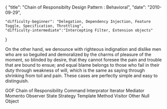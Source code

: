 {
    "title": "Chain of Responsibilty Design Pattern : Behavioral",
    "date": "2010-09-29",

    "difficulty-beginner": "Delegation, Dependency Injection, Feature Toggle, Specification, Throttling",
    "difficulty-intermediate":"Intercepting Filter, Extension objects"
}

On the other hand, we denounce with righteous indignation and dislike men who are so beguiled and demoralized by the charms of pleasure of the moment, so blinded by desire, that they cannot foresee the pain and trouble that are bound to ensue; and equal blame belongs to those who fail in their duty through weakness of will, which is the same as saying through shrinking from toil and pain. These cases are perfectly simple and easy to distinguish.

GOF
  Chain of Responsibility
  Command
  Interprator
  Iterator
  Mediator
  Momento
  Observer
  State
  Strategy
  Template Method
  Visitor
Other
  Null Object

